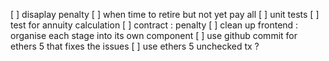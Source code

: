 [ ] disaplay penalty
[ ] when time to retire but not yet pay all
[ ] unit tests
[ ] test for annuity calculation 
[ ] contract : penalty
[ ] clean up frontend : organise each stage into its own component
[ ] use github commit for ethers 5 that fixes the issues
[ ] use ethers 5 unchecked tx ?